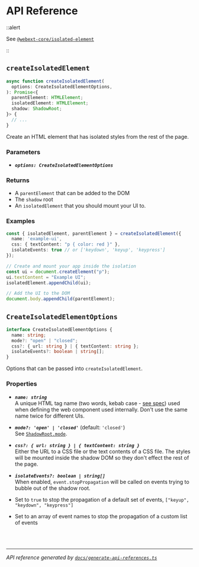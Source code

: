 <!-- GENERATED FILE, DO NOT EDIT -->

# API Reference

::alert

See [`@webext-core/isolated-element`](/isolated-element/installation/)

::

## `createIsolatedElement`

```ts
async function createIsolatedElement(
  options: CreateIsolatedElementOptions,
): Promise<{
  parentElement: HTMLElement;
  isolatedElement: HTMLElement;
  shadow: ShadowRoot;
}> {
  // ...
}
```

Create an HTML element that has isolated styles from the rest of the page.

### Parameters

- ***`options: CreateIsolatedElementOptions`***

### Returns 

- A `parentElement` that can be added to the DOM
- The `shadow` root
- An `isolatedElement` that you should mount your UI to.

### Examples

```ts
const { isolatedElement, parentElement } = createIsolatedElement({
  name: 'example-ui',
  css: { textContent: "p { color: red }" },
  isolateEvents: true // or ['keydown', 'keyup', 'keypress']
});

// Create and mount your app inside the isolation
const ui = document.createElement("p");
ui.textContent = "Example UI";
isolatedElement.appendChild(ui);

// Add the UI to the DOM
document.body.appendChild(parentElement);
```

## `CreateIsolatedElementOptions`

```ts
interface CreateIsolatedElementOptions {
  name: string;
  mode?: "open" | "closed";
  css?: { url: string } | { textContent: string };
  isolateEvents?: boolean | string[];
}
```

Options that can be passed into `createIsolatedElement`.

### Properties 

- ***`name: string`***<br/>A unique HTML tag name (two words, kebab case - [see spec](https://html.spec.whatwg.org/multipage/custom-elements.html#valid-custom-element-name)) used when defining the web component used internally. Don't use the same name twice for different UIs.

- ***`mode?: 'open' | 'closed'`*** (default: `'closed'`)<br/>See [`ShadowRoot.mode`](https://developer.mozilla.org/en-US/docs/Web/API/ShadowRoot/mode).

- ***`css?: { url: string } | { textContent: string }`***<br/>Either the URL to a CSS file or the text contents of a CSS file. The styles will be mounted inside the shadow DOM so they don't effect the rest of the page.

- ***`isolateEvents?: boolean | string[]`***<br/>When enabled, `event.stopPropagation` will be called on events trying to bubble out of the shadow root.

- Set to `true` to stop the propagation of a default set of events, `["keyup", "keydown", "keypress"]`
- Set to an array of event names to stop the propagation of a custom list of events

<br/><br/>

---

_API reference generated by [`docs/generate-api-references.ts`](https://github.com/aklinker1/webext-core/blob/main/docs/generate-api-references.ts)_